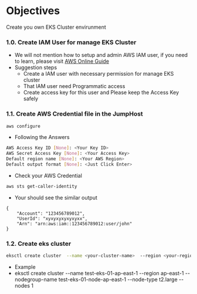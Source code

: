 # Objectives
Create you own EKS Cluster envirunment

### 1.0. Create IAM User for manage EKS Cluster
- We will not mention how to setup and admin AWS IAM user, if you need to learn, please visit [AWS Online Guide](https://docs.aws.amazon.com/IAM/latest/UserGuide/getting-started_create-admin-group.html)
- Suggestion steps
    - Create a IAM user with necessary permission for manage EKS cluster
    - That IAM user need Programmatic access
    - Create access key for this user and Please keep the Access Key safely

### 1.1. Create AWS Credential file in the JumpHost
```bash
aws configure
```
- Following the Answers
```bash
AWS Access Key ID [None]: <Your Key ID>
AWS Secret Access Key [None]: <Your Access Key>
Default region name [None]: <Your AWS Region>
Default output format [None]: <Just Click Enter>

```
- Check your AWS Credential
```bash
aws sts get-caller-identity
```
- Your should see the similar output
```
{
    "Account": "123456789012",
    "UserId": "xyxyxyxyxyxyxx",
    "Arn": "arn:aws:iam::123456789012:user/john"
}
```

### 1.2. Create eks cluster
```bash
eksctl create cluster  --name <your-cluster-name>  --region <your-region>  --nodegroup-name <your-cluster-group-name>  --node-type t2.large --nodes 1
```
- Example
- eksctl create cluster  --name test-eks-01-ap-east-1  --region ap-east-1  --nodegroup-name test-eks-01-node-ap-east-1  --node-type t2.large --nodes 1
